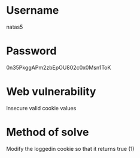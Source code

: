 # Username
natas5
# Password
0n35PkggAPm2zbEpOU802c0x0Msn1ToK
# Web vulnerability
Insecure valid cookie values
# Method of solve
Modify the loggedin cookie so that it returns true (1)
